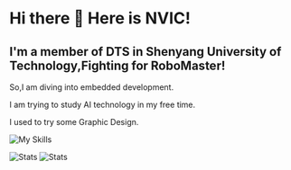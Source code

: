 # Hi there 👋 Here is NVIC!

## I'm a member of DTS in Shenyang University of Technology,**Fighting for RoboMaster!**

So,I am diving into embedded development.

I am trying to study AI technology in my free time.

I used to try some Graphic Design.

  ![My Skills](https://skillicons.dev/icons?i=c,cpp,py,arduino,raspberrypi,ros,obsidian,cmake,git,githubactions,ps,github)

![Stats](https://github-readme-stats.vercel.app/api?username=NVICBreak&show_icons=true&theme=tokyonight)
![Stats](https://github-readme-stats.vercel.app/api/top-langs/?username=NVICBreak&show_icons=true&theme=tokyonight)
